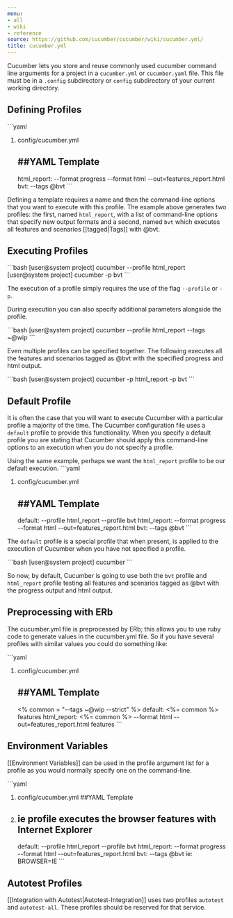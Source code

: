 ```yaml
---
menu:
- all
- wiki
- reference
source: https://github.com/cucumber/cucumber/wiki/cucumber.yml/
title: cucumber.yml
---
```


Cucumber lets you store and reuse commonly used cucumber command line arguments for a project in a <code>cucumber.yml</code> or <code>cucumber.yaml</code> file. This file must be in a <code>.config</code> subdirectory or <code>config</code> subdirectory of your current working directory.

## Defining Profiles

\`\`\`yaml

1. config/cucumber.yml
   ## ##YAML Template
   html_report: --format progress --format html --out=features_report.html
   bvt: --tags @bvt
   \`\`\`

Defining a template requires a name and then the command-line options that you want to execute with this profile. The example above generates two profiles: the first, named <code>html_report</code>, with a list of command-line options that specify new output formats and a second, named <code>bvt</code> which executes all features and scenarios [[tagged|Tags]] with @bvt.

## Executing Profiles

\`\`\`bash
\[user@system project] cucumber --profile html_report
\[user@system project] cucumber -p bvt
\`\`\`

The execution of a profile simply requires the use of the flag <code>--profile</code> or <code>-p</code>.

During execution you can also specify additional parameters alongside the profile.

\`\`\`bash
\[user@system project] cucumber --profile html_report --tags ~@wip
\`\`\`

Even multiple profiles can be specified together. The following executes all the features and scenarios tagged as @bvt with the specified progress and html output.

\`\`\`bash
\[user@system project] cucumber -p html_report -p bvt
\`\`\`

## Default Profile

It is often the case that you will want to execute Cucumber with a particular profile a majority of the time. The Cucumber configuration file uses a <code>default</code> profile to provide this functionality. When you specify a default profile you are stating that Cucumber should apply this command-line options to an execution when you do not specify a profile.

Using the same example, perhaps we want the <code>html_report</code> profile to be our default execution.
\`\`\`yaml

1. config/cucumber.yml
   ## ##YAML Template
   default: --profile html_report --profile bvt
   html_report: --format progress --format html --out=features_report.html
   bvt: --tags @bvt
   \`\`\`

The <code>default</code> profile is a special profile that when present, is applied to the execution of Cucumber when you have not specified a profile.

\`\`\`bash
\[user@system project] cucumber
\`\`\`

So now, by default, Cucumber is going to use both the <code>bvt</code> profile and <code>html_report</code> profile testing all features and scenarios tagged as @bvt with the progress output and html output.

## Preprocessing with ERb

The cucumber.yml file is preprocessed by ERb; this allows you to use ruby code to generate values in the cucumber.yml file. So if you have several profiles with similar values you could do something like:

\`\`\`yaml

1. config/cucumber.yml
   ## ##YAML Template
   &lt;% common = "--tags ~@wip --strict" %>
   default: &lt;%= common %> features
   html_report: &lt;%= common %> --format html --out=features_report.html features
   \`\`\`

## Environment Variables

[[Environment Variables]] can be used in the profile argument list for a profile as you would normally specify one on the command-line.

\`\`\`yaml

1. config/cucumber.yml
   \##YAML Template
2. ## ie profile executes the browser features with Internet Explorer
   default: --profile html_report --profile bvt
   html_report: --format progress --format html --out=features_report.html
   bvt: --tags @bvt
   ie: BROWSER=IE
   \`\`\`

## Autotest Profiles

[[Integration with Autotest|Autotest-Integration]] uses two profiles <code>autotest</code> and <code>autotest-all</code>. These profiles should be reserved for that service.
